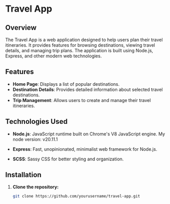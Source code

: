 # Travel App

## Overview

The Travel App is a web application designed to help users plan their travel itineraries. It provides features for browsing destinations, viewing travel details, and managing trip plans. The application is built using Node.js, Express, and other modern web technologies.

## Features

- **Home Page**: Displays a list of popular destinations.
- **Destination Details**: Provides detailed information about selected travel destinations.
- **Trip Management**: Allows users to create and manage their travel itineraries.

## Technologies Used

- **Node.js**: JavaScript runtime built on Chrome's V8 JavaScript engine.
               My node version: v20.11.1

- **Express**: Fast, unopinionated, minimalist web framework for Node.js.
- **SCSS**: Sassy CSS for better styling and organization.

## Installation

1. **Clone the repository:**
   ```bash
   git clone https://github.com/yourusername/travel-app.git

